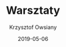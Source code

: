 ---
title: Warsztaty
date: 2019-05-06
author: Krzysztof Owsiany
permalink: warsztaty
layout: author/workshops
---